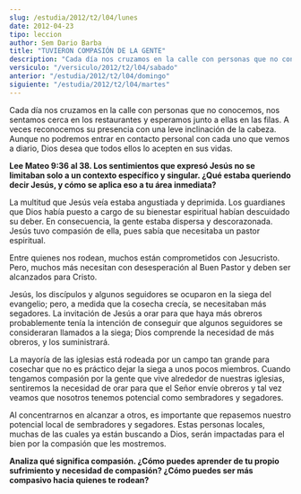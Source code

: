```yaml
---
slug: /estudia/2012/t2/l04/lunes
date: 2012-04-23
tipo: leccion
author: Sem Dario Barba
title: "TUVIERON COMPASIÓN DE LA GENTE"
description: "Cada día nos cruzamos en la calle con personas que no conocemos, nos sentamos  cerca en los restaurantes y esperamos junto a ellas en las filas. A veces  reconocemos su presencia con una leve inclinación de la cabeza. Aunque no  podremos entrar en contacto personal con cada un..."
versiculo: "/versiculo/2012/t2/l04/sabado"
anterior: "/estudia/2012/t2/l04/domingo"
siguiente: "/estudia/2012/t2/l04/martes"
---
```


Cada día nos cruzamos en la calle con personas que no conocemos, nos sentamos cerca en los restaurantes y esperamos junto a ellas en las filas. A veces reconocemos su presencia con una leve inclinación de la cabeza. Aunque no podremos entrar en contacto personal con cada uno que vemos a diario, Dios desea que todos ellos lo acepten en sus vidas.

**Lee Mateo 9:36 al 38. Los sentimientos que expresó Jesús no se limitaban solo a un contexto específico y singular. ¿Qué estaba queriendo decir Jesús, y cómo se aplica eso a tu área inmediata?**

La multitud que Jesús veía estaba angustiada y deprimida. Los guardianes que Dios había puesto a cargo de su bienestar espiritual habían descuidado su deber. En consecuencia, la gente estaba dispersa y descorazonada. Jesús tuvo compasión de ella, pues sabía que necesitaba un pastor espiritual.

Entre quienes nos rodean, muchos están comprometidos con Jesucristo. Pero, muchos más necesitan con desesperación al Buen Pastor y deben ser alcanzados para Cristo.

Jesús, los discípulos y algunos seguidores se ocuparon en la siega del evangelio; pero, a medida que la cosecha crecía, se necesitaban más segadores. La invitación de Jesús a orar para que haya más obreros probablemente tenía la intención de conseguir que algunos seguidores se consideraran llamados a la siega; Dios comprende la necesidad de más obreros, y los suministrará.

La mayoría de las iglesias está rodeada por un campo tan grande para cosechar que no es práctico dejar la siega a unos pocos miembros. Cuando tengamos compasión por la gente que vive alrededor de nuestras iglesias, sentiremos la necesidad de orar para que el Señor envíe obreros y tal vez veamos que nosotros tenemos potencial como sembradores y segadores.

Al concentrarnos en alcanzar a otros, es importante que repasemos nuestro potencial local de sembradores y segadores. Estas personas locales, muchas de las cuales ya están buscando a Dios, serán impactadas para el bien por la compasión que les mostremos.

**Analiza qué significa compasión. ¿Cómo puedes aprender de tu propio sufrimiento y necesidad de compasión? ¿Cómo puedes ser más compasivo hacia quienes te rodean?**
